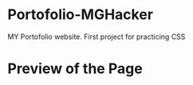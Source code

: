 # Portofolio-MGHacker
MY Portofolio website.
First project for practicing CSS

# Preview of the Page


